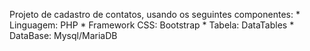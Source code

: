 Projeto de cadastro de contatos, usando os seguintes componentes:
    *   Linguagem: PHP
    *   Framework CSS: Bootstrap
    *   Tabela: DataTables
    *   DataBase: Mysql/MariaDB 